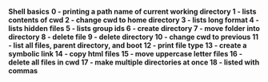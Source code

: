 **Shell basics**
**0 - printing a path name of current working directory
1 - lists contents of cwd
2 - change cwd to home directory
3 - lists long format
4 - lists hidden files
5 - lists group ids
6 - create directory 
7 - move folder into directory
8 - delete file
9 - delete directory
10 - change cwd to previous
11 - list all files, parent directory, and boot
12 - print file type
13 - create a symbolic link
14 - copy html files
15 - move uppercase letter files
16 - delete all files in cwd
17 - make multiple directories at once
18 - listed with commas**
